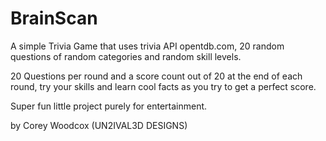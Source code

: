 # BrainScan

A simple Trivia Game that uses trivia API opentdb.com, 20 random questions of random categories and random skill levels.

20 Questions per round and a score count out of 20 at the end of each round, try your skills and learn cool facts as you try to get a perfect score.

Super fun little project purely for entertainment.

by Corey Woodcox (UN2IVAL3D DESIGNS)
